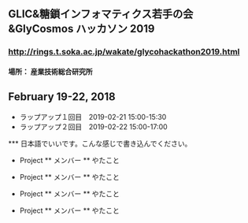 
## GLIC&糖鎖インフォマティクス若手の会&GlyCosmos ハッカソン 2019

### http://rings.t.soka.ac.jp/wakate/glycohackathon2019.html

#### 場所： 産業技術総合研究所

## February 19-22, 2018
* ラップアップ１回目　2019-02-21 15:00-15:30
* ラップアップ２回目　2019-02-22 15:00-17:00

*** 日本語でいいです。こんな感じで書き込んでください。


* Project
** メンバー
** やたこと

* Project
** メンバー
** やたこと

* Project
** メンバー
** やたこと

* Project
** メンバー
** やたこと


